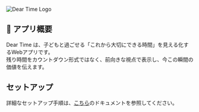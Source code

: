 ![Dear Time Logo](./public/logo.png)

## 🌸 アプリ概要

Dear Time は、子どもと過ごせる「これから大切にできる時間」を見える化するWebアプリです。  
残り時間をカウントダウン形式ではなく、前向きな視点で表示し、今この瞬間の価値を伝えます。

## セットアップ

詳細なセットアップ手順は、[こちら](./docs/SETUP.md)のドキュメントを参照してください。
